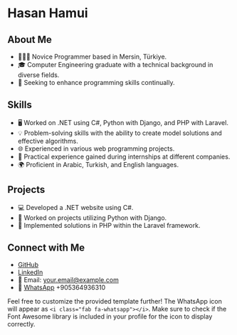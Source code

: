 # Hasan Hamui

## About Me
- 👨🏻‍💻 Novice Programmer based in Mersin, Türkiye.
- 🎓 Computer Engineering graduate with a technical background in diverse fields.
- 🌟 Seeking to enhance programming skills continually.

## Skills
- 🖥️ Worked on .NET using C#, Python with Django, and PHP with Laravel.
- 💡 Problem-solving skills with the ability to create model solutions and effective algorithms.
- 🌐 Experienced in various web programming projects.
- 💼 Practical experience gained during internships at different companies.
- 🌍 Proficient in Arabic, Turkish, and English languages.

## Projects
- 💻 Developed a .NET website using C#.
- 🐍 Worked on projects utilizing Python with Django.
- 🌟 Implemented solutions in PHP within the Laravel framework.

## Connect with Me
- [GitHub](link)
- [LinkedIn](link)
- 📧 Email: your.email@example.com
- 📱 [WhatsApp](https://wa.me/905364936310) <i class="fab fa-whatsapp"></i> +905364936310

Feel free to customize the provided template further! The WhatsApp icon will appear as `<i class="fab fa-whatsapp"></i>`. Make sure to check if the Font Awesome library is included in your profile for the icon to display correctly.
